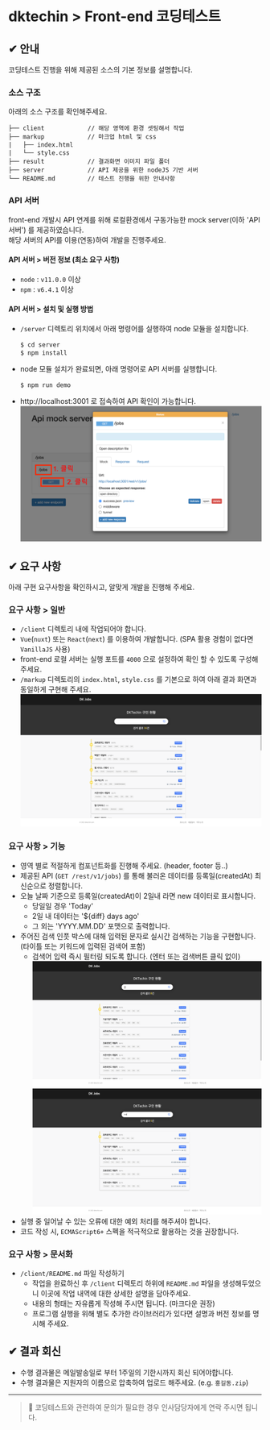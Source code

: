 # dktechin > Front-end 코딩테스트

## ✔ 안내
코딩테스트 진행을 위해 제공된 소스의 기본 정보를 설명합니다.

### 소스 구조
아래의 소스 구조를 확인해주세요.
```
├── client            // 해당 영역에 환경 셋팅해서 작업
├── markup            // 마크업 html 및 css
|   ├── index.html      
|   └── style.css  
├── result            // 결과화면 이미지 파일 폴더
├── server            // API 제공을 위한 nodeJS 기반 서버
└── README.md         // 테스트 진행을 위한 안내사항 
```

### API 서버
front-end 개발시 API 연계를 위해 로컬환경에서 구동가능한 mock server(이하 'API 서버') 를 제공하였습니다.<br>
해당 서버의 API를 이용(연동)하여 개발을 진행주세요.

#### API 서버 > 버전 정보 (최소 요구 사항)
- `node` : `v11.0.0` 이상
- `npm` : `v6.4.1` 이상

#### API 서버 > 설치 및 실행 방법
- `/server` 디렉토리 위치에서 아래 명령어를 실행하여 node 모듈을 설치합니다.
  ```
  $ cd server
  $ npm install
  ```
- node 모듈 설치가 완료되면, 아래 명령어로 API 서버를 실행합니다.
  ```
  $ npm run demo
  ```
- http://localhost:3001 로 접속하여 API 확인이 가능합니다.
  ![결과화면](./result/api.png)

## ✔ 요구 사항
아래 구현 요구사항을 확인하시고, 알맞게 개발을 진행해 주세요.

### 요구 사항 > 일반
- `/client` 디렉토리 내에 작업되어야 합니다.
- `Vue`(`nuxt`) 또는 `React`(`next`) 를 이용하여 개발합니다. (SPA 활용 경험이 없다면 `VanillaJS` 사용)
- front-end 로컬 서버는 실행 포트를 `4000` 으로 설정하여 확인 할 수 있도록 구성해 주세요.
- `/markup` 디렉토리의 `index.html`, `style.css` 를 기본으로 하여 아래 결과 화면과 동일하게 구현해 주세요.
  ![결과화면](./result/total.png)

### 요구 사항 > 기능
- 영역 별로 적절하게 컴포넌트화를 진행해 주세요. (header, footer 등..)
- 제공된 API (`GET /rest/v1/jobs`) 를 통해 불러온 데이터를 등록일(createdAt) 최신순으로 정렬합니다.
- 오늘 날짜 기준으로 등록일(createdAt)이 2일내 라면 new 데이터로 표시합니다.
  - 당일일 경우 'Today'
  - 2일 내 데이터는 '${diff} days ago'
  - 그 외는 'YYYY.MM.DD' 포맷으로 출력합니다.
- 주어진 검색 인풋 박스에 대해 입력된 문자로 실시간 검색하는 기능을 구현합니다. (타이틀 또는 키워드에 입력된 검색어 포함)
  - 검색어 입력 즉시 필터링 되도록 합니다. (엔터 또는 검색버튼 클릭 없이)
    ![결과화면-타이틀 검색](./result/search1.png)
    ![결과화면3-키워드 검색](./result/search2.png)
- 실행 중 일어날 수 있는 오류에 대한 예외 처리를 해주셔야 합니다.
- 코드 작성 시, `ECMAScript6+` 스펙을 적극적으로 활용하는 것을 권장합니다.

### 요구 사항 > 문서화
- `/client/README.md` 파일 작성하기
  - 작업을 완료하신 후 `/client` 디렉토리 하위에 `README.md` 파일을 생성해두었으니 이곳에 작업 내역에 대한 상세한 설명을 담아주세요.
  - 내용의 형태는 자유롭게 작성해 주시면 됩니다. (마크다운 권장)
  - 프로그램 실행을 위해 별도 추가한 라이브러리가 있다면 설명과 버전 정보를 명시해 주세요.

## ✔ 결과 회신
- 수행 결과물은 메일발송일로 부터 1주일의 기한시까지 회신 되어야합니다.
- 수행 결과물은 지원자의 이름으로 압축하여 업로드 해주세요. (e.g. `홍길동.zip`)

---

> 📢 코딩테스트와 관련하여 문의가 필요한 경우 인사담당자에게 연락 주시면 됩니다.